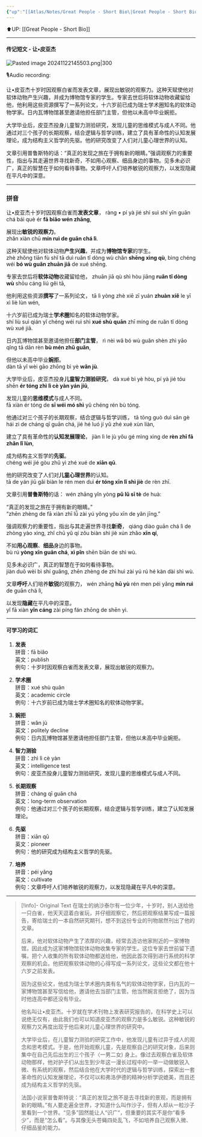 ```yaml
---
{"up":"[[Atlas/Notes/Great People - Short Bio\|Great People - Short Bio]]","dg-publish":true,"permalink":"/atlas/notes/great-people-short-bio-11-jean-piaget/","dgPassFrontmatter":true}
---
```


⬆️UP: [[Great People - Short Bio]]

---
#### 传记短文 - 让•皮亚杰

![Pasted image 20241122145503.png|300](/img/user/Atlas/Utilities/Images/Pasted%20image%2020241122145503.png)

🎙️Audio recording: 

让•皮亚杰十岁时因观察白雀而发表文章，展现出敏锐的观察力。这种天赋使他对软体动物产生兴趣，并成为博物馆专家的学生。专家去世后将软体动物收藏留给他，他利用这些资源撰写了一系列论文，十六岁前已成为瑞士学术圈知名的软体动物学家。日内瓦博物馆甚至邀请他担任部门主管，但他以未高中毕业婉拒。

大学毕业后，皮亚杰投身儿童智力测验研究，发现儿童的思维模式与成人不同。他通过对三个孩子的长期观察，结合逻辑与哲学训练，建立了具有革命性的认知发展理论，成为结构主义哲学的先驱。他的研究改变了人们对儿童心理世界的认知。

文章引用普鲁斯特的话：“真正的发现之旅在于拥有新的眼睛。”强调观察力的重要性，指出与其走遍世界寻找新奇，不如用心观察、细品身边的事物。见多未必识广，真正的智慧在于如何看待事物。文章呼吁人们培养敏锐的观察力，以发现隐藏在平凡中的深意。


---
### 拼音
让•皮亚杰十岁时因观察白雀而**发表文章**，
ràng • pí yà jié shí suì shí yīn guān chá bái què ér **fā biǎo wén zhāng**, 

展现出**敏锐的观察力**。  
zhǎn xiàn chū **mín ruì de guān chá lì**.  

这种天赋使他对软体动物**产生兴趣**，并成为**博物馆专家**的学生。  
zhè zhǒng tiān fù shǐ tā duì ruǎn tǐ dòng wù chǎn **shēng xìng qù**, bìng chéng wéi **bó wù guǎn zhuān jiā** de xué shēng.  

专家去世后将**软体动物**收藏留给他，
zhuān jiā qù shì hòu jiāng **ruǎn tǐ dòng wù** shōu cáng liú gěi tā, 

他利用这些资源**撰写**了一系列论文，
tā lì yòng zhè xiē zī yuán **zhuàn xiě** le yī xì liè lùn wén, 

十六岁前已成为瑞士**学术圈**知名的软体动物学家。  
shí liù suì qián yǐ chéng wéi ruì shì **xué shù quān** zhī míng de ruǎn tǐ dòng wù xué jiā.  

日内瓦博物馆甚至邀请他担任**部门主管**，
rì nèi wǎ bó wù guǎn shèn zhì yāo qǐng tā dān rèn **bù mén zhǔ guǎn**, 

但他以未高中毕业**婉拒**。  
dàn tā yǐ wèi gāo zhōng bì yè **wǎn jù**.

大学毕业后，皮亚杰投身**儿童智力测验研究**，
dà xué bì yè hòu, pí yà jié tóu shēn **ér tóng zhì lì cè yàn yán jiū**, 

发现儿童的**思维模式**与成人不同。  
fā xiàn ér tóng de **sī wéi mó shì** yǔ chéng rén bù tóng.  

他通过对三个孩子的长期观察，结合逻辑与哲学训练，
tā tōng guò duì sān gè hái zi de cháng qī guān chá, jié hé luó jí yǔ zhé xué xùn liàn, 

建立了具有革命性的**认知发展理论**，
jiàn lì le jù yǒu gé mìng xìng de **rèn zhī fā zhǎn lǐ lùn**, 

成为结构主义哲学的**先驱**。  
chéng wéi jié gòu zhǔ yì zhé xué de **xiān qū**.  

他的研究改变了人们对**儿童心理世界**的认知。  
tā de yán jiū gǎi biàn le rén men duì **ér tóng xīn lǐ shì jiè** de rèn zhī.

文章引用**普鲁斯特**的话：
wén zhāng yǐn yòng **pǔ lǔ sī tè** de huà: 

“真正的发现之旅在于拥有新的眼睛。”  
“zhēn zhèng de fā xiàn zhī lǚ zài yú yǒng yǒu xīn de yǎn jīng.”  

强调观察力的重要性，指出与其走遍世界寻找**新奇**，
qiáng diào guān chá lì de zhòng yào xìng, zhǐ chū yǔ qí zǒu biàn shì jiè xún zhǎo **xīn qí**, 

不如**用心观察**、**细品**身边的事物。  
bù rú **yòng xīn guān chá**, **xì pǐn** shēn biān de shì wù.  

见多未必识广，真正的智慧在于如何看待事物。  
jiàn duō wèi bì shí guǎng, zhēn zhèng de zhì huì zài yú rú hé kàn dài shì wù.  

文章**呼吁**人们培养**敏锐**的观察力，
wén zhāng **hū yù** rén men péi yǎng **mín ruì** de guān chá lì, 

以发现**隐藏**在平凡中的深意。  
yǐ fā xiàn **yǐn cáng** zài píng fán zhōng de shēn yì.

---

#### 可学习的词汇

1. **发表**  
    拼音：fā biǎo  
    英文：publish  
    例句：十岁时因观察白雀而发表文章，展现出敏锐的观察力。
    
2. **学术圈**  
    拼音：xué shù quān  
    英文：academic circle  
    例句：十六岁前已成为瑞士学术圈知名的软体动物学家。
    
3. **婉拒**  
    拼音：wǎn jù  
    英文：politely decline  
    例句：日内瓦博物馆甚至邀请他担任部门主管，但他以未高中毕业婉拒。
    
4. **智力测验**  
    拼音：zhì lì cè yàn  
    英文：intelligence test  
    例句：皮亚杰投身儿童智力测验研究，发现儿童的思维模式与成人不同。
    
5. **长期观察**  
    拼音：cháng qī guān chá  
    英文：long-term observation  
    例句：他通过对三个孩子的长期观察，结合逻辑与哲学训练，建立了认知发展理论。
    
6. **先驱**  
    拼音：xiān qū  
    英文：pioneer  
    例句：他的研究成为结构主义哲学的先驱。
    
7. **培养**  
    拼音：péi yǎng  
    英文：cultivate  
    例句：文章呼吁人们培养敏锐的观察力，以发现隐藏在平凡中的深意。



---

> [!info]- Original Text
> 在瑞士的纳沙泰尔有一位少年，十岁时，别人送给他一只白雀，他天天逗着白雀玩，并仔细观察它，然后把观察结果写成一篇报告，寄给瑞士的一本自然研究期刊，想不到这份专业的刊物居然刊出了他的文章。
> 
> 后来，他对软体动物产生了浓厚的兴趣，经常去造访他家附近的一家博物馆，因此成为这家博物馆软体动物收集专家的学生。这位专家去世前留下遗嘱，把个人收集的所有软体动物都送给他，他因此首次得到进行系统的科学观察的机会。他把观察软体动物的心得写成一系列论文，这些论文都在他十六岁之前发表。
> 
> 因为这些论文，他成为瑞士学术圈内类有名气的软体动物学家，日内瓦的一家博物馆甚至写信给他，邀请他去当部门主管。他当然婉言拒绝了，因为当时他连高中都还没有毕业。
>
> 他名叫让•皮亚杰。十岁就在学术刊物上发表研究报告的，在科学史上可以说绝无仅有，由此我们也可以知道皮亚杰的观察力是多么敏锐。这种敏锐的观察力又再度出现于他后来对儿童心理世界的研究中。
> 
> 大学毕业后，在儿童智力测验的研究工作中，他发现儿童有过异于成人的观念和思考模式。于是，他开始观察儿童，先是观察自己的研究对象，后来则集中在自己先后出生的三个孩子〈一男二女) 身上。像过去观察白雀及软体动物那样，他对护子们从出生到少年这一漫长过程中的一举一动做敏锐入微、有系统的观察，然后结合他在大学时代的逻辑与哲学训练，探索出一套革命性的认知发展理论，不仅可以和弗洛伊德的精神分析学说媲美，而且还成为结构主义哲学的先驱。
> 
> 法国小说家普鲁斯特说：“真正的发现之旅不是去寻找新的景观，而是拥有新的眼睛。”有人要走遍全世界，才知道什么叫作沙子，但有人却从一粒沙子里看到一个世界。“见多”固然能让人“识广“，但重要的其实不是你“看多少”，而是“怎么看”。与其像无头苍蝇四处乱飞，不如培养自己观察入微、仔细品鉴的能力。
